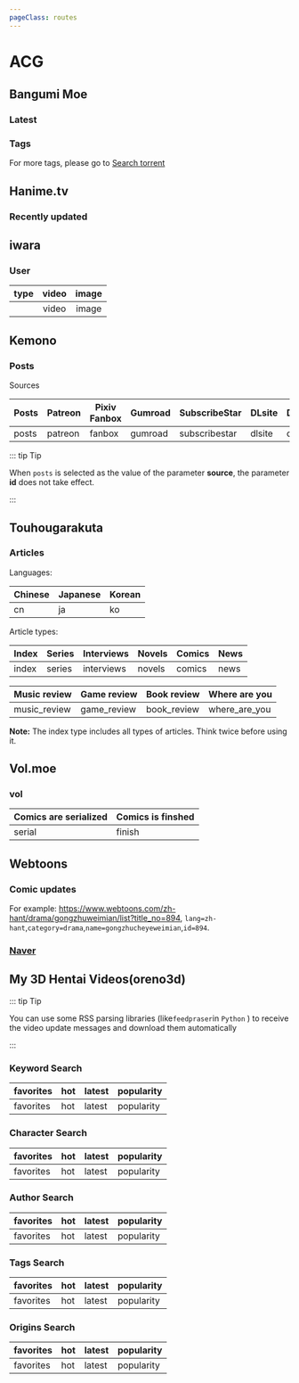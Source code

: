 ```yaml
---
pageClass: routes
---
```


# ACG

## Bangumi Moe

### Latest

<RouteEn author="nczitzk" example="/bangumi" path="/bangumi"/>

### Tags

<RouteEn author="nczitzk" example="/bangumi/chs/1080p" path="/bangumi/:tags?" :paramsDesc="['Tags, empty by default, multiple tags separated by `/`']">

For more tags, please go to [Search torrent](https://bangumi.moe/search/index)

</RouteEn>

## Hanime.tv

### Recently updated

<RouteEn author="EsuRt" example="/hanime/video" path="/hanime/video"/>

## iwara

### User

<RouteEn author="Fatpandac" example="/iwara/users/kelpie/video" path="/iwara/users/:username/:type?" :paramsDesc="['username, can find in userpage', 'video by default']" radar="1" rssbud="1">

| type | video | image |
| :--: | :---: | :---: |
|      | video | image |

</RouteEn>

## Kemono

### Posts

<RouteEn author="nczitzk" example="/kemono" path="/kemono/:source?/:id?" :paramsDesc="['Source, see below, Posts by default', 'User id, can be found in URL']">

Sources

| Posts | Patreon | Pixiv Fanbox | Gumroad | SubscribeStar | DLsite | Discord | Fantia |
| ----- | ------- | ------------ | ------- | ------------- | ------ | ------- | ------ |
| posts | patreon | fanbox       | gumroad | subscribestar | dlsite | discord | fantia |

::: tip Tip

When `posts` is selected as the value of the parameter **source**, the parameter **id** does not take effect.

:::

</RouteEn>

## Touhougarakuta

### Articles

<RouteEn author="ttyfly" path="/touhougarakuta/:language/:type" example="/touhougarakuta/ja/news" :paramsDesc="['language', 'article type']">

Languages:

| Chinese | Japanese | Korean |
| ---- | ---- | ---- |
|  cn  |  ja  |  ko  |

Article types:

|  Index   | Series | Interviews | Novels | Comics | News |
| -------- | ------ | ---------- | ------ | ------ | ---- |
|  index   | series | interviews | novels | comics | news |

| Music review | Game review | Book review  | Where are you |
| ------------ | ----------- | ------------ | ------------- |
| music_review | game_review | book_review  | where_are_you |

**Note:** The index type includes all types of articles. Think twice before using it.

</RouteEn>

## Vol.moe

### vol

<RouteEn author="CoderTonyChan" example="/vol/finish" path="/vol/:mode?" :paramsDesc="['mode type']">

| Comics are serialized | Comics is finshed |
| --------------------- | ----------------- |
| serial                | finish            |

</RouteEn>

## Webtoons

### Comic updates

<RouteEn author="machsix" path="/webtoons/:lang/:category/:name/:id" example="/webtoons/zh-hant/drama/gongzhuweimian/894" :paramsDesc="['Language','Category','Name','ID']"/>

For example: <https://www.webtoons.com/zh-hant/drama/gongzhuweimian/list?title_no=894>, `lang=zh-hant`,`category=drama`,`name=gongzhucheyeweimian`,`id=894`.

### [Naver](https://comic.naver.com)

<RouteEn author="zfanta" example="/webtoons/naver/651673" path="/webtoons/naver/:titleId" :paramsDesc="['titleId of naver webtoon']" />

## My 3D Hentai Videos(oreno3d)

::: tip Tip

You can use some RSS parsing libraries (like`feedpraser`in `Python` ) to receive the video update messages and download them automatically  

:::

### Keyword Search

<RouteEn author="xueli-sherryli" example="/oreno3d/search/bronya/latest" path="/oreno3d/search/:keyword/:sort?" :paramsDesc="['Search keyword', 'Sort method, see the table below, the default is latest']">

| favorites |  hot   | latest | popularity |
| --------- | ------ | ------ | ---------- |
| favorites |  hot   | latest | popularity |

</RouteEn>

### Character Search

<RouteEn author="xueli-sherryli" example="/oreno3d/characters/283/latest" path="/oreno3d/characters/:characterid/:sort?" :paramsDesc="['character id,can be found in the browser address bar' , 'Sort method, see the table below, the default is latest']">

| favorites |  hot   | latest | popularity |
| --------- | ------ | ------ | ---------- |
| favorites |  hot   | latest | popularity |

</RouteEn>

### Author Search

<RouteEn author="xueli-sherryli" example="/oreno3d/authors/3189/latest" path="/oreno3d/authors/:authorid/:sort?" :paramsDesc="['author id,can be found in the browser address bar' , 'Sort method, see the table below, the default is latest']">

| favorites |  hot   | latest | popularity |
| --------- | ------ | ------ | ---------- |
| favorites |  hot   | latest | popularity |

</RouteEn>

### Tags Search

<RouteEn tag="xueli-sherryli" example="/oreno3d/tags/177/latest" path="/oreno3d/tags/:tagid/:sort?" :paramsDesc="['tag id,can be found in the browser address bar' , 'Sort method, see the table below, the default is latest']">

| favorites |  hot   | latest | popularity |
| --------- | ------ | ------ | ---------- |
| favorites |  hot   | latest | popularity |

</RouteEn>

### Origins Search

<RouteEn origin="xueli-sherryli" example="/oreno3d/origins/3/latest" path="/oreno3d/origins/:originid/:sort?" :paramsDesc="['origin id,can be found in the browser address bar' , 'Sort method, see the table below, the default is latest']">

| favorites |  hot   | latest | popularity |
| --------- | ------ | ------ | ---------- |
| favorites |  hot   | latest | popularity |

</RouteEn>

